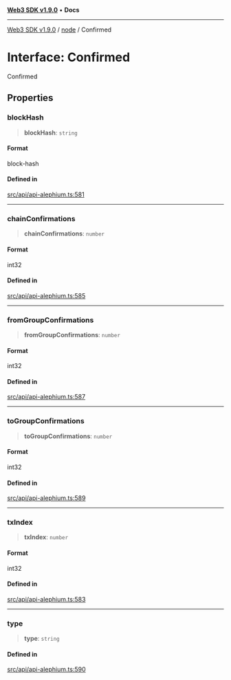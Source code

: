 [**Web3 SDK v1.9.0**](../../../README.md) • **Docs**

***

[Web3 SDK v1.9.0](../../../globals.md) / [node](../README.md) / Confirmed

# Interface: Confirmed

Confirmed

## Properties

### blockHash

> **blockHash**: `string`

#### Format

block-hash

#### Defined in

[src/api/api-alephium.ts:581](https://github.com/Mystic-Nayy/alephium-web3/blob/ee41f5e0e7d7fb0b155fe62f05b2ac03772895ca/packages/web3/src/api/api-alephium.ts#L581)

***

### chainConfirmations

> **chainConfirmations**: `number`

#### Format

int32

#### Defined in

[src/api/api-alephium.ts:585](https://github.com/Mystic-Nayy/alephium-web3/blob/ee41f5e0e7d7fb0b155fe62f05b2ac03772895ca/packages/web3/src/api/api-alephium.ts#L585)

***

### fromGroupConfirmations

> **fromGroupConfirmations**: `number`

#### Format

int32

#### Defined in

[src/api/api-alephium.ts:587](https://github.com/Mystic-Nayy/alephium-web3/blob/ee41f5e0e7d7fb0b155fe62f05b2ac03772895ca/packages/web3/src/api/api-alephium.ts#L587)

***

### toGroupConfirmations

> **toGroupConfirmations**: `number`

#### Format

int32

#### Defined in

[src/api/api-alephium.ts:589](https://github.com/Mystic-Nayy/alephium-web3/blob/ee41f5e0e7d7fb0b155fe62f05b2ac03772895ca/packages/web3/src/api/api-alephium.ts#L589)

***

### txIndex

> **txIndex**: `number`

#### Format

int32

#### Defined in

[src/api/api-alephium.ts:583](https://github.com/Mystic-Nayy/alephium-web3/blob/ee41f5e0e7d7fb0b155fe62f05b2ac03772895ca/packages/web3/src/api/api-alephium.ts#L583)

***

### type

> **type**: `string`

#### Defined in

[src/api/api-alephium.ts:590](https://github.com/Mystic-Nayy/alephium-web3/blob/ee41f5e0e7d7fb0b155fe62f05b2ac03772895ca/packages/web3/src/api/api-alephium.ts#L590)
